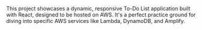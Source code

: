 This project showcases a dynamic, responsive To-Do List application built with React, designed to be hosted on AWS. It's a perfect practice ground for diving into specific AWS services like Lambda, DynamoDB, and Amplify.
